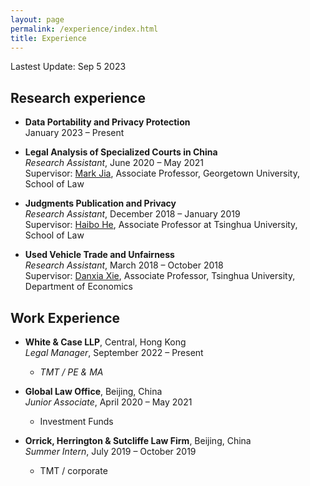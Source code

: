 ```yaml
---
layout: page
permalink: /experience/index.html
title: Experience
---
```


Lastest Update: Sep 5 2023

## Research experience

- **Data Portability and Privacy Protection**<br>January 2023 – Present

- **Legal Analysis of Specialized Courts in China**<br>*Research Assistant*, June 2020 – May 2021<br>Supervisor: [Mark Jia](https://www.law.georgetown.edu/faculty/mark-jia/), Associate Professor, Georgetown University, School of Law

- **Judgments Publication and Privacy**<br>*Research Assistant*, December 2018 – January 2019<br>Supervisor: [Haibo He](https://www.law.tsinghua.edu.cn/en/info/1055/1237.htm), Associate Professor at Tsinghua University, School of Law

- **Used Vehicle Trade and Unfairness**<br>*Research Assistant*, March 2018 – October 2018<br>Supervisor: [Danxia Xie](https://www.tsinghua.edu.cn/iesen/info/1021/1150.htm), Associate Professor, Tsinghua University, Department of Economics

## Work Experience

- **White & Case LLP**, Central, Hong Kong<br>*Legal Manager*, September 2022 – Present
    - *TMT / PE & MA*

- **Global Law Office**, Beijing, China<br>*Junior Associate*, April 2020 – May 2021
    - Investment Funds

- **Orrick, Herrington & Sutcliffe Law Firm**, Beijing, China<br>*Summer Intern*, July 2019 – October 2019
    - TMT / corporate